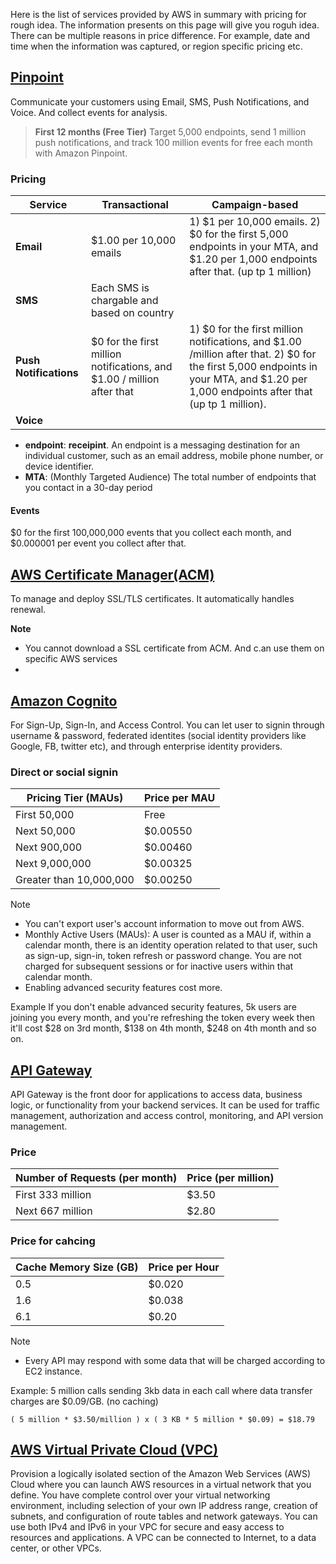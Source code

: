 Here is the list of services provided by AWS in summary with pricing for rough idea. The information presents on this page will give you roguh idea. There can be multiple reasons in price difference. For example, date and time when the information was captured, or region specific pricing etc.

## [Pinpoint](https://aws.amazon.com/pinpoint)
Communicate your customers using Email, SMS, Push Notifications, and Voice. And collect events for analysis.

> **First 12 months (Free Tier)** Target 5,000 endpoints, send 1 million push notifications, and track 100 million events for free each month with Amazon Pinpoint.

### Pricing

| Service | Transactional | Campaign-based |
| --------- | --------- | --------- |
| **Email** | $1.00 per 10,000 emails |  1) $1 per 10,000 emails. 2) $0 for the first 5,000 endpoints in your MTA, and $1.20 per 1,000 endpoints after that. (up tp 1 million) |
| **SMS** | Each SMS is chargable and based on country |  |
| **Push Notifications** | $0 for the first million notifications, and $1.00 / million after that | 1) $0 for the first million notifications, and $1.00 /million after that. 2) $0 for the first 5,000 endpoints in your MTA, and $1.20 per 1,000 endpoints after that (up tp 1 million). |
| **Voice** | | |

* **endpoint**: **receipint**. An endpoint is a messaging destination for an individual customer, such as an email address, mobile phone number, or device identifier.
* **MTA**: (Monthly Targeted Audience) The total number of endpoints that you contact in a 30-day period

#### Events
$0 for the first 100,000,000 events that you collect each month, and $0.000001 per event you collect after that.

## [AWS Certificate Manager(ACM)](https://aws.amazon.com/certificate-manager/)
To manage and deploy SSL/TLS certificates. It automatically handles renewal.

**Note**
* You cannot download a SSL certificate from ACM. And c.an use them on specific AWS services
*

## [Amazon Cognito](https://aws.amazon.com/cognito/)
For Sign-Up, Sign-In, and Access Control. You can let user to signin through username & password, federated identites (social identity providers like Google, FB, twitter etc), and through enterprise identity providers.

### Direct or social signin

|Pricing Tier (MAUs)|Price per MAU|
|-----------------|-----------------|
|First 50,000 |	Free|
|Next 50,000 |	$0.00550|
|Next 900,000 |	$0.00460|
|Next 9,000,000 |	$0.00325|
|Greater than 10,000,000 |	$0.00250|

Note
* You can't export user's account information to move out from AWS.
* Monthly Active Users (MAUs): A user is counted as a MAU if, within a calendar month, there is an identity operation related to that user, such as sign-up, sign-in, token refresh or password change. You are not charged for subsequent sessions or for inactive users within that calendar month.
* Enabling advanced security features cost more.

Example
If you don't enable advanced security features, 5k users are joining you every month, and you're refreshing the token every week then it'll cost $28 on 3rd month, $138 on 4th month, $248 on 4th month and so on. 

## [API Gateway](https://aws.amazon.com/api-gateway)
API Gateway is the front door for applications to access data, business logic, or functionality from your backend services. It can be used for traffic management, authorization and access control, monitoring, and API version management.

### Price

| Number of Requests (per month) | 	Price (per million) |
|-----------|---------------|
| First 333 million |	$3.50 |
| Next 667 million |	$2.80 |

### Price for cahcing

| Cache Memory Size (GB) |	Price per Hour |
| --------------- | ----------- |
| 0.5 | 	$0.020 |
| 1.6 | 	$0.038 |
| 6.1 | 	$0.20 |


Note
* Every API may respond with some data that will be charged according to EC2 instance.

Example:
5 million calls sending 3kb data in each call where data transfer charges are $0.09/GB. (no caching)
```
( 5 million * $3.50/million ) x ( 3 KB * 5 million * $0.09) = $18.79
```

## [AWS Virtual Private Cloud (VPC)](https://aws.amazon.com/vpc/)
 Provision a logically isolated section of the Amazon Web Services (AWS) Cloud where you can launch AWS resources in a virtual network that you define. You have complete control over your virtual networking environment, including selection of your own IP address range, creation of subnets, and configuration of route tables and network gateways. You can use both IPv4 and IPv6 in your VPC for secure and easy access to resources and applications. A VPC can be connected to Internet, to a data center, or other VPCs.
 
